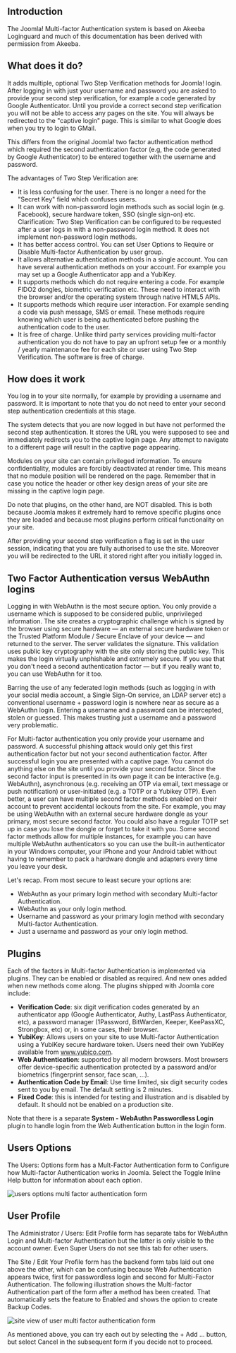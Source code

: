 <!-- Filename: J4.x:Multi-factor_Authentication / Display title: Multi-factor Authentication -->

## Introduction

The Joomla! Multi-factor Authentication system is based on Akeeba
Loginguard and much of this documentation has been derived with
permission from Akeeba.

## What does it do?

It adds multiple, optional Two Step Verification methods for Joomla!
login. After logging in with just your username and password you are
asked to provide your second step verification, for example a code
generated by Google Authenticator. Until you provide a correct second
step verification you will not be able to access any pages on the site.
You will always be redirected to the "captive login" page. This is
similar to what Google does when you try to login to GMail.

This differs from the original Joomla! two factor authentication method
which required the second authentication factor (e.g, the code generated
by Google Authenticator) to be entered together with the username and
password.

The advantages of Two Step Verification are:

- It is less confusing for the user. There is no longer a need for the
  "Secret Key" field which confuses users.
- It can work with non-password login methods such as social login (e.g.
  Facebook), secure hardware token, SSO (single sign-on) etc.
  Clarification: Two Step Verification can be configured to be requested
  after a user logs in with a non-password login method. It does not
  implement non-password login methods.
- It has better access control. You can set User Options to Require or
  Disable Multi-factor Authentication by user group.
- It allows alternative authentication methods in a single account. You
  can have several authentication methods on your account. For example
  you may set up a Google Authenticator app and a YubiKey.
- It supports methods which do not require entering a code. For example
  FIDO2 dongles, biometric verification etc. These need to interact with
  the browser and/or the operating system through native HTML5 APIs.
- It supports methods which require user interaction. For example
  sending a code via push message, SMS or email. These methods require
  knowing which user is being authenticated before pushing the
  authentication code to the user.
- It is free of charge. Unlike third party services providing
  multi-factor authentication you do not have to pay an upfront setup
  fee or a monthly / yearly maintenance fee for each site or user using
  Two Step Verification. The software is free of charge.

## How does it work

You log in to your site normally, for example by providing a username
and password. It is important to note that you do not need to enter your
second step authentication credentials at this stage.

The system detects that you are now logged in but have not performed the
second step authentication. It stores the URL you were supposed to see
and immediately redirects you to the captive login page. Any attempt to
navigate to a different page will result in the captive page appearing.

Modules on your site can contain privileged information. To ensure
confidentiality, modules are forcibly deactivated at render time. This
means that no module position will be rendered on the page. Remember
that in case you notice the header or other key design areas of your
site are missing in the captive login page.

Do note that plugins, on the other hand, are NOT disabled. This is both
because Joomla makes it extremely hard to remove specific plugins once
they are loaded and because most plugins perform critical functionality
on your site.

After providing your second step verification a flag is set in the user
session, indicating that you are fully authorised to use the site.
Moreover you will be redirected to the URL it stored right after you
initially logged in.

## Two Factor Authentication versus WebAuthn logins

Logging in with WebAuthn is the most secure option. You only provide a
username which is supposed to be considered public, unprivileged
information. The site creates a cryptographic challenge which is signed
by the browser using secure hardware — an external secure hardware token
or the Trusted Platform Module / Secure Enclave of your device — and
returned to the server. The server validates the signature. This
validation uses public key cryptography with the site only storing the
public key. This makes the login virtually unphishable and extremely
secure. If you use that you don't need a second authentication factor —
but if you really want to, you can use WebAuthn for it too.

Barring the use of any federated login methods (such as logging in with
your social media account, a Single Sign-On service, an LDAP server etc)
a conventional username + password login is nowhere near as secure as a
WebAuthn login. Entering a username and a password can be intercepted,
stolen or guessed. This makes trusting just a username and a password
very problematic.

For Multi-factor authentication you only provide your username and
password. A successful phishing attack would only get this first
authentication factor but not your second authentication factor. After
successful login you are presented with a captive page. You cannot do
anything else on the site until you provide your second factor. Since
the second factor input is presented in its own page it can be
interactive (e.g. WebAuthn), asynchronous (e.g. receiving an OTP via
email, text message or push notification) or user-initiated (e.g. a TOTP
or a Yubikey OTP). Even better, a user can have multiple second factor
methods enabled on their account to prevent accidental lockouts from the
site. For example, you may be using WebAuthn with an external secure
hardware dongle as your primary, most secure second factor. You could
also have a regular TOTP set up in case you lose the dongle or forget to
take it with you. Some second factor methods allow for multiple
instances, for example you can have multiple WebAuthn authenticators so
you can use the built-in authenticator in your Windows computer, your
iPhone and your Android tablet without having to remember to pack a
hardware dongle and adapters every time you leave your desk.

Let's recap. From most secure to least secure your options are:

- WebAuthn as your primary login method with secondary Multi-factor
  Authentication.
- WebAuthn as your only login method.
- Username and password as your primary login method with secondary
  Multi-factor Authentication.
- Just a username and password as your only login method.

## Plugins

Each of the factors in Multi-factor Authentication is implemented via
plugins. They can be enabled or disabled as required. And new ones added
when new methods come along. The plugins shipped with Joomla core
include:

- **Verification Code**: six digit verification codes generated by an
  authenticator app (Google Authenticator, Authy, LastPass
  Authenticator, etc), a password manager (1Password, BitWarden, Keeper,
  KeePassXC, Strongbox, etc) or, in some cases, their browser.
- **YubiKey**: Allows users on your site to use Multi-factor
  Authentication using a YubiKey secure hardware token. Users need their
  own YubiKey available from www.yubico.com.
- **Web Authentication**: supported by all modern browsers. Most
  browsers offer device-specific authentication protected by a password
  and/or biometrics (fingerprint sensor, face scan, ...).
- **Authentication Code by Email**: Use time limited, six digit security
  codes sent to you by email. The default setting is 2 minutes.
- **Fixed Code**: this is intended for testing and illustration and is
  disabled by default. It should not be enabled on a production site.

Note that there is a separate **System - WebAuthn Passwordless Login**
plugin to handle login from the Web Authentication button in the login
form.

## Users Options

The Users: Options form has a Mult-Factor Authentication form to
Configure how Multi-factor Authentication works in Joomla. Select the
Toggle Inline Help button for information about each option.

![users options multi factor authentication form](../../../en/images/users/users-configuration-mfa.png)

## User Profile

The Administrator / Users: Edit Profile form has separate tabs for
WebAuthn Login and Multi-factor Authentication but the latter is only
visible to the account owner. Even Super Users do not see this tab for
other users.

The Site / Edit Your Profile form has the backend form tabs laid out one
above the other, which can be confusing because Web Authentication
appears twice, first for passwordless login and second for Multi-Factor
Authentication. The following illustration shows the Multi-factor
Authentication part of the form after a method has been created. That
automatically sets the feature to Enabled and shows the option to create
Backup Codes.

![site view of user multi factor authentication form](../../../en/images/users/multi-factor-authentication-site-profile.jpg)

As mentioned above, you can try each out by selecting the + Add ...
button, but select Cancel in the subsequent form if you decide not to
proceed.
